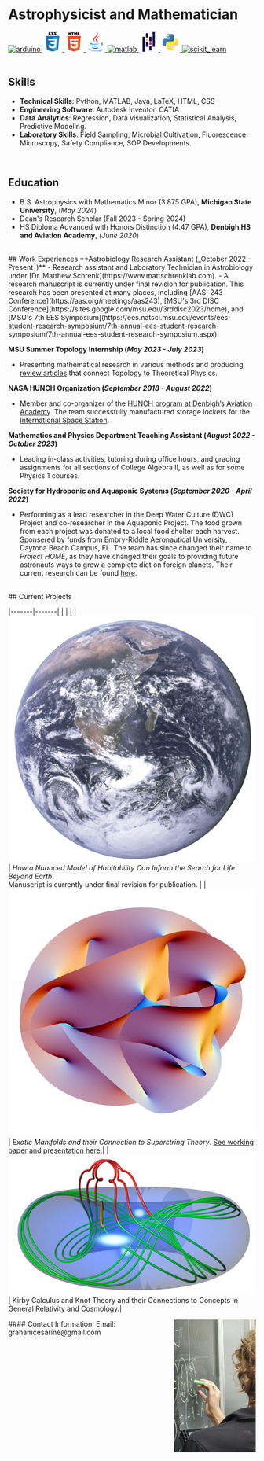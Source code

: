 # Astrophysicist and Mathematician

<div align="left"> 
    <a href="https://www.arduino.cc/" target="_blank" rel="noreferrer"> <img src="https://cdn.worldvectorlogo.com/logos/arduino-1.svg" alt="arduino" width="40" height="40"/> </a> 
    <a href="https://www.w3schools.com/css/" target="_blank" rel="noreferrer"> <img src="https://raw.githubusercontent.com/devicons/devicon/master/icons/css3/css3-original-wordmark.svg" alt="css3" width="40" height="40"/> </a> 
    <a href="https://www.w3.org/html/" target="_blank" rel="noreferrer"> <img src="https://raw.githubusercontent.com/devicons/devicon/master/icons/html5/html5-original-wordmark.svg" alt="html5" width="40" height="40"/> </a> 
    <a href="https://www.java.com" target="_blank" rel="noreferrer"> <img src="https://raw.githubusercontent.com/devicons/devicon/master/icons/java/java-original.svg" alt="java" width="40" height="40"/> </a> 
    <a href="https://www.mathworks.com/" target="_blank" rel="noreferrer"> <img src="https://upload.wikimedia.org/wikipedia/commons/2/21/Matlab_Logo.png" alt="matlab" width="40" height="40"/> </a> 
    <a href="https://pandas.pydata.org/" target="_blank" rel="noreferrer"> <img src="https://raw.githubusercontent.com/devicons/devicon/2ae2a900d2f041da66e950e4d48052658d850630/icons/pandas/pandas-original.svg" alt="pandas" width="40" height="40"/> </a> 
    <a href="https://www.python.org" target="_blank" rel="noreferrer"> <img src="https://raw.githubusercontent.com/devicons/devicon/master/icons/python/python-original.svg" alt="python" width="40" height="40"/> </a> 
    <a href="https://scikit-learn.org/" target="_blank" rel="noreferrer"> <img src="https://upload.wikimedia.org/wikipedia/commons/0/05/Scikit_learn_logo_small.svg" alt="scikit_learn" width="40" height="40"/> </a> 
    <a href="https://seaborn.pydata.org/" target="_blank" rel="noreferrer"> </a>
</div>

<br />

## Skills
- **Technical Skills**: Python, MATLAB, Java, LaTeX, HTML, CSS
- **Engineering Software**: Autodesk Inventor, CATIA
- **Data Analytics**: Regression, Data visualization, Statistical Analysis, Predictive Modeling.
- **Laboratory Skills**:  Field Sampling, Microbial Cultivation, Fluorescence Microscopy, Safety Compliance, SOP Developments.

<br />

## Education
- B.S. Astrophysics with Mathematics Minor (3.875 GPA), **Michigan State University**, (_May 2024_)
- Dean's Research Scholar (Fall 2023 - Spring 2024)
- HS Diploma Advanced with Honors Distinction (4.47 GPA), **Denbigh HS and Aviation Academy**, (_June 2020_)

<br />
## Work Experiences
**Astrobiology Research Assistant (_October 2022 - Present_)**
 - Research assistant and Laboratory Technician in Astrobiology under [Dr. Matthew Schrenk](https://www.mattschrenklab.com).
 - A research manuscript is currently under final revision for publication. This research has been presented at many places, including [AAS' 243 Conference](https://aas.org/meetings/aas243), [MSU's 3rd DISC Conference](https://sites.google.com/msu.edu/3rddisc2023/home), and [MSU's 7th EES Symposium](https://ees.natsci.msu.edu/events/ees-student-research-symposium/7th-annual-ees-student-research-symposium/7th-annual-ees-student-research-symposium.aspx).

**MSU Summer Topology Internship (_May 2023 - July 2023_)**
 - Presenting mathematical research in various methods and producing [review articles](https://github.com/cesarinegraham/Topology-Research-Results/blob/87f9d55fd60bced16efb3ff62952183609f8e914/Exotic_Manifolds_Research_Paper.pdf) that connect Topology to Theoretical Physics.

**NASA HUNCH Organization (_September 2018 - August 2022_)**
 - Member and co-organizer of the [HUNCH program at Denbigh’s Aviation Academy](https://www.13newsnow.com/article/entertainment/television/programs/daybreak/in-session-newport-news-students-construct-lockers-for-astronauts/291-87bcc798-570b-4aa5-9d59-959f01f18fac). The team successfully manufactured storage lockers for the [International Space Station](https://www.dailypress.com/2019/06/10/aviation-academy-students-get-nod-from-nasa-to-build-equipment-for-space-station/).

**Mathematics and Physics Department Teaching Assistant (_August 2022 - October 2023_)**
 - Leading in-class activities, tutoring during office hours, and grading assignments for all sections of College Algebra II, as well as for some Physics 1 courses.

**Society for Hydroponic and Aquaponic Systems (_September 2020 - April 2022_)**
 - Performing as a lead researcher in the Deep Water Culture (DWC) Project and co-researcher in the Aquaponic Project. The food grown from each project was donated to a local food shelter each harvest. Sponsered by funds from Embry-Riddle Aeronautical University, Daytona Beach Campus, FL. The team has since changed their name to _Project HOME_, as they have changed their goals to providing future astronauts ways to grow a complete diet on foreign planets. Their current research can be found [here](https://www.linkedin.com/in/project-home/).

<br />
## Current Projects

|-------|-------|
| | |
| ![Earth](/assets/earth.png) | _How a Nuanced Model of Habitability Can Inform the Search for Life Beyond Earth_. <br /> Manuscript is currently under final revision for publication. |
| ![Calabi-Yau Manifolds](/assets/Calabi-Yau.png) | _Exotic Manifolds and their Connection to Superstring Theory_. [See working paper and presentation here.](https://github.com/cesarinegraham/Topology-Research-Results/)|
| ![Knot Theory](/assets/knottheory.png) | Kirby Calculus and Knot Theory and their Connections to Concepts in General Relativity and Cosmology.|

<img align="right" width="33%" src="/assets/knott.png"> 
#### Contact Information:
Email: grahamcesarine@gmail.com



